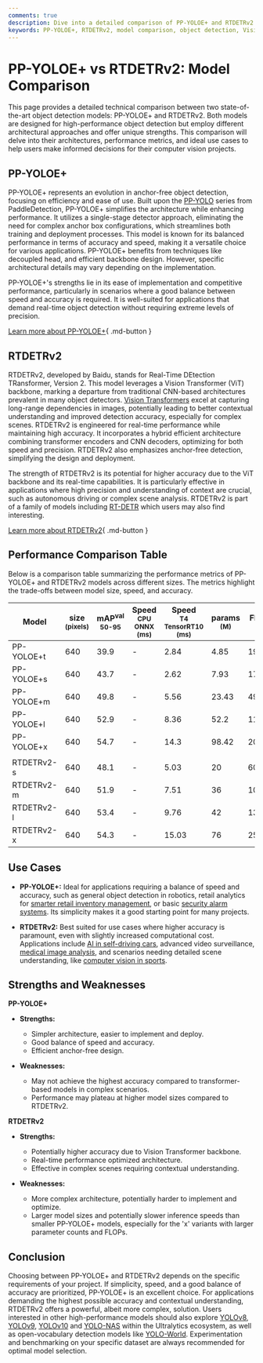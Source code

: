 ```yaml
---
comments: true
description: Dive into a detailed comparison of PP-YOLOE+ and RTDETRv2 object detection models. Explore performance, architecture, and ideal use cases.
keywords: PP-YOLOE+, RTDETRv2, model comparison, object detection, Vision Transformer, CNN, anchor-free detection, real-time detection, computer vision models
---
```


# PP-YOLOE+ vs RTDETRv2: Model Comparison

<script async src="https://cdn.jsdelivr.net/npm/chart.js@3.9.1/dist/chart.min.js"></script>
<script defer src="../../javascript/benchmark.js"></script>

<canvas id="modelComparisonChart" width="1024" height="400" active-models='["PP-YOLOE+", "RTDETRv2"]'></canvas>

This page provides a detailed technical comparison between two state-of-the-art object detection models: PP-YOLOE+ and RTDETRv2. Both models are designed for high-performance object detection but employ different architectural approaches and offer unique strengths. This comparison will delve into their architectures, performance metrics, and ideal use cases to help users make informed decisions for their computer vision projects.

## PP-YOLOE+

PP-YOLOE+ represents an evolution in anchor-free object detection, focusing on efficiency and ease of use. Built upon the [PP-YOLO](https://github.com/PaddlePaddle/PaddleDetection/tree/develop/configs/ppyoloe) series from PaddleDetection, PP-YOLOE+ simplifies the architecture while enhancing performance. It utilizes a single-stage detector approach, eliminating the need for complex anchor box configurations, which streamlines both training and deployment processes. This model is known for its balanced performance in terms of accuracy and speed, making it a versatile choice for various applications. PP-YOLOE+ benefits from techniques like decoupled head, and efficient backbone design. However, specific architectural details may vary depending on the implementation.

PP-YOLOE+'s strengths lie in its ease of implementation and competitive performance, particularly in scenarios where a good balance between speed and accuracy is required. It is well-suited for applications that demand real-time object detection without requiring extreme levels of precision.

[Learn more about PP-YOLOE+](https://github.com/PaddlePaddle/PaddleDetection/tree/develop/configs/ppyoloe){ .md-button }

## RTDETRv2

RTDETRv2, developed by Baidu, stands for Real-Time DEtection TRansformer, Version 2. This model leverages a Vision Transformer (ViT) backbone, marking a departure from traditional CNN-based architectures prevalent in many object detectors. [Vision Transformers](https://www.ultralytics.com/glossary/vision-transformer-vit) excel at capturing long-range dependencies in images, potentially leading to better contextual understanding and improved detection accuracy, especially for complex scenes. RTDETRv2 is engineered for real-time performance while maintaining high accuracy. It incorporates a hybrid efficient architecture combining transformer encoders and CNN decoders, optimizing for both speed and precision. RTDETRv2 also emphasizes anchor-free detection, simplifying the design and deployment.

The strength of RTDETRv2 is its potential for higher accuracy due to the ViT backbone and its real-time capabilities. It is particularly effective in applications where high precision and understanding of context are crucial, such as autonomous driving or complex scene analysis. RTDETRv2 is part of a family of models including [RT-DETR](https://docs.ultralytics.com/models/rtdetr/) which users may also find interesting.

[Learn more about RTDETRv2](https://docs.ultralytics.com/models/rtdetr/){ .md-button }

## Performance Comparison Table

Below is a comparison table summarizing the performance metrics of PP-YOLOE+ and RTDETRv2 models across different sizes. The metrics highlight the trade-offs between model size, speed, and accuracy.

| Model      | size<br><sup>(pixels) | mAP<sup>val<br>50-95 | Speed<br><sup>CPU ONNX<br>(ms) | Speed<br><sup>T4 TensorRT10<br>(ms) | params<br><sup>(M) | FLOPs<br><sup>(B) |
| ---------- | --------------------- | -------------------- | ------------------------------ | ----------------------------------- | ------------------ | ----------------- |
| PP-YOLOE+t | 640                   | 39.9                 | -                              | 2.84                                | 4.85               | 19.15             |
| PP-YOLOE+s | 640                   | 43.7                 | -                              | 2.62                                | 7.93               | 17.36             |
| PP-YOLOE+m | 640                   | 49.8                 | -                              | 5.56                                | 23.43              | 49.91             |
| PP-YOLOE+l | 640                   | 52.9                 | -                              | 8.36                                | 52.2               | 110.07            |
| PP-YOLOE+x | 640                   | 54.7                 | -                              | 14.3                                | 98.42              | 206.59            |
|            |                       |                      |                                |                                     |                    |                   |
| RTDETRv2-s | 640                   | 48.1                 | -                              | 5.03                                | 20                 | 60                |
| RTDETRv2-m | 640                   | 51.9                 | -                              | 7.51                                | 36                 | 100               |
| RTDETRv2-l | 640                   | 53.4                 | -                              | 9.76                                | 42                 | 136               |
| RTDETRv2-x | 640                   | 54.3                 | -                              | 15.03                               | 76                 | 259               |

## Use Cases

- **PP-YOLOE+:** Ideal for applications requiring a balance of speed and accuracy, such as general object detection in robotics, retail analytics for [smarter retail inventory management](https://www.ultralytics.com/blog/ai-for-smarter-retail-inventory-management), or basic [security alarm systems](https://docs.ultralytics.com/guides/security-alarm-system/). Its simplicity makes it a good starting point for many projects.

- **RTDETRv2:** Best suited for use cases where higher accuracy is paramount, even with slightly increased computational cost. Applications include [AI in self-driving cars](https://www.ultralytics.com/solutions/ai-in-self-driving), advanced video surveillance, [medical image analysis](https://www.ultralytics.com/glossary/medical-image-analysis), and scenarios needing detailed scene understanding, like [computer vision in sports](https://www.ultralytics.com/blog/exploring-the-applications-of-computer-vision-in-sports).

## Strengths and Weaknesses

**PP-YOLOE+**

- **Strengths:**

    - Simpler architecture, easier to implement and deploy.
    - Good balance of speed and accuracy.
    - Efficient anchor-free design.

- **Weaknesses:**
    - May not achieve the highest accuracy compared to transformer-based models in complex scenarios.
    - Performance may plateau at higher model sizes compared to RTDETRv2.

**RTDETRv2**

- **Strengths:**

    - Potentially higher accuracy due to Vision Transformer backbone.
    - Real-time performance optimized architecture.
    - Effective in complex scenes requiring contextual understanding.

- **Weaknesses:**
    - More complex architecture, potentially harder to implement and optimize.
    - Larger model sizes and potentially slower inference speeds than smaller PP-YOLOE+ models, especially for the 'x' variants with larger parameter counts and FLOPs.

## Conclusion

Choosing between PP-YOLOE+ and RTDETRv2 depends on the specific requirements of your project. If simplicity, speed, and a good balance of accuracy are prioritized, PP-YOLOE+ is an excellent choice. For applications demanding the highest possible accuracy and contextual understanding, RTDETRv2 offers a powerful, albeit more complex, solution. Users interested in other high-performance models should also explore [YOLOv8](https://www.ultralytics.com/yolo), [YOLOv9](https://docs.ultralytics.com/models/yolov9/), [YOLOv10](https://docs.ultralytics.com/models/yolov10/) and [YOLO-NAS](https://docs.ultralytics.com/models/yolo-nas/) within the Ultralytics ecosystem, as well as open-vocabulary detection models like [YOLO-World](https://docs.ultralytics.com/models/yolo-world/). Experimentation and benchmarking on your specific dataset are always recommended for optimal model selection.
